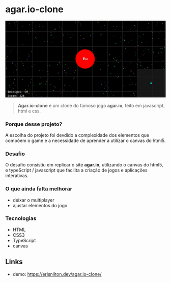 # agar.io-clone


![landpage](src/asserts/img/agar.png)

> __Agar.io-clone__ é um clone do famoso jogo __agar.io__, feito em javascript, html e css.
### Porque desse projeto?

A escolha do projeto foi devdido a complexidade dos elementos que compõem o game e a necessidade de aprender a utilizar o canvas do html5.

### Desafio

O desafio consistiu em replicar o site __agar.io__, utilizando o canvas do html5, e typeScript / javascript que facilita a criação de jogos e aplicações interativas.
### O que ainda falta melhorar

- deixar o multiplayer
- ajustar elementos do jogo

### Tecnologias

- HTML
- CSS3
- TypeScript
- canvas

## Links
- demo: https://erisnilton.dev/agar.io-clone/
